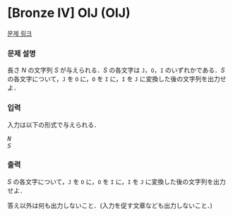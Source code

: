 # [Bronze IV] OIJ (OIJ)

[문제 링크](https://www.acmicpc.net/problem/33163) 

### 문제 설명

<p>長さ <var>N</var> の文字列 <var>S</var> が与えられる．<var>S</var> の各文字は <code>J</code>，<code>O</code>，<code>I</code> のいずれかである．<var>S</var> の各文字について，<code>J</code> を <code>O</code> に，<code>O</code> を <code>I</code> に，<code>I</code> を <code>J</code> に変換した後の文字列を出力せよ．</p>

### 입력 

 <p>入力は以下の形式で与えられる．</p>

<pre><var>N</var>
<var>S</var></pre>

### 출력 

 <p><var>S</var> の各文字について，<code>J</code> を <code>O</code> に，<code>O</code> を <code>I</code> に，<code>I</code> を <code>J</code> に変換した後の文字列を出力せよ．</p>

<p>答え以外は何も出力しないこと．(入力を促す文章なども出力しないこと．)</p>

